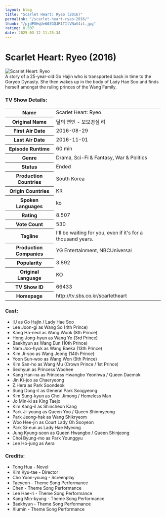 ```yaml
---
layout: blog
title: "Scarlet Heart: Ryeo (2016)"
permalink: "/scarlet-heart-ryeo-2016/"
thumb: "/pjdPGHqUe60ZGQJR1TItVNaV4it.jpg"
rating: 8.507
date: 2025-03-12 11:25:34
---
```

<h1 class="title">Scarlet Heart: Ryeo (2016)</h1><div class="poster"><img src="{{ site.imglink }}/pjdPGHqUe60ZGQJR1TItVNaV4it.jpg" class="img-fluid my-3" alt="Scarlet Heart: Ryeo"/></div><div class="plot">A story of a 25-year-old Go Hajin who is transported back in time to the Goryeo Dynasty. She then wakes up in the body of Lady Hae Soo and finds herself amongst the ruling princes of the Wang Family.</div><h3>TV Show Details:</h3><table class="table table-bordered details"><tr><th>Name</th><td>Scarlet Heart: Ryeo</td></tr><tr><th>Original Name</th><td>달의 연인 - 보보경심 려</td></tr><tr><th>First Air Date</th><td>2016-08-29</td></tr><tr><th>Last Air Date</th><td>2016-11-01</td></tr><tr><th>Episode Runtime</th><td>60 min</td></tr><tr><th>Genre</th><td>Drama, Sci-Fi & Fantasy, War & Politics</td></tr><tr><th>Status</th><td>Ended</td></tr><tr><th>Production Countries</th><td>South Korea</td></tr><tr><th>Origin Countries</th><td>KR</td></tr><tr><th>Spoken Languages</th><td>ko</td></tr><tr><th>Rating</th><td>8.507</td></tr><tr><th>Vote Count</th><td>530</td></tr><tr><th>Tagline</th><td>I'll be waiting for you, even if it's for a thousand years.</td></tr><tr><th>Production Companies</th><td>YG Entertainment, NBCUniversal</td></tr><tr><th>Popularity</th><td>3.892</td></tr><tr><th>Original Language</th><td>KO</td></tr><tr><th>TV Show ID</th><td>66433</td></tr><tr><th>Homepage</th><td>http://tv.sbs.co.kr/scarletheart</td></tr></table><h3>Cast:</h3><ul class="list-group cast"><li>IU as Go Hajin / Lady Hae Soo</li><li>Lee Joon-gi as Wang So (4th Prince)</li><li>Kang Ha-neul as Wang Wook (8th Prince)</li><li>Hong Jong-hyun as Wang Yo (3rd Prince)</li><li>Baekhyun as Wang Eun (10th Prince)</li><li>Nam Joo-hyuk as Wang Baeka (13th Prince)</li><li>Kim Ji-soo as Wang Jeong (14th Prince)</li><li>Yoon Sun-woo as Wang Won (9th Prince)</li><li>Kim San-ho as Wang Mu (Crown Prince / 1st Prince)</li><li>Seohyun as Princess Woohee</li><li>Kang Han-na as Princess Hwangbo Yeonhwa / Queen Daemok</li><li>Jin Ki-joo as Chaeryeong</li><li>Z.Hera as Park Soondeok</li><li>Sung Dong-il as General Park Soogyeong</li><li>Kim Sung-kyun as Choi Jimong / Homeless Man</li><li>Jo Min-ki as King Taejo</li><li>Kim Kang-il as Shincheon Kang</li><li>Park Ji-young as Queen Yoo / Queen Shinmyeong</li><li>Park Jeong-hak as Wang Shikryeom</li><li>Woo Hee-jin as Court Lady Oh Sooyeon</li><li>Park Si-eun as Lady Hae Myeong</li><li>Jung Kyung-soon as Queen Hwangbo / Queen Shinjeong</li><li>Choi Byung-mo as Park Younggyu</li><li>Lee Ho-jung as Aera</li></ul><h3>Credits:</h3><ul class="list-group crew"><li>Tong Hua - Novel</li><li>Kim Kyu-tae - Director</li><li>Cho Yoon-young - Screenplay</li><li>Taeyeon - Theme Song Performance</li><li>Chen - Theme Song Performance</li><li>Lee Hae-ri - Theme Song Performance</li><li>Kang Min-kyung - Theme Song Performance</li><li>Baekhyun - Theme Song Performance</li><li>Xiumin - Theme Song Performance</li></ul>